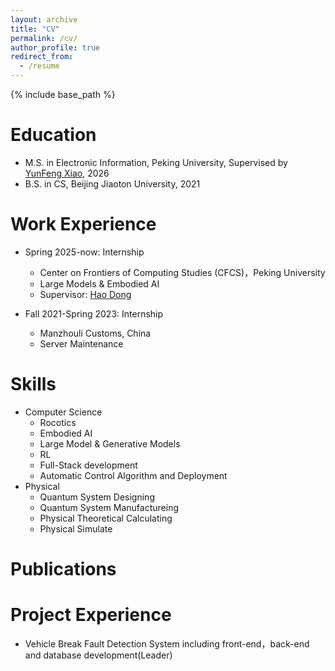 ```yaml
---
layout: archive
title: "CV"
permalink: /cv/
author_profile: true
redirect_from:
  - /resume
---
```


{% include base_path %}

Education
======
* M.S. in Electronic Information, Peking University, Supervised by <a href="https://faculty.pku.edu.cn/yunfeng/zh_CN/index.htm">YunFeng Xiao</a>, 2026
* B.S. in CS, Beijing Jiaoton University, 2021

Work Experience
======
* Spring 2025-now: Internship
  * Center on Frontiers of Computing Studies (CFCS)，Peking University
  * Large Models & Embodied AI
  * Supervisor: <a href="https://zsdonghao.github.io/">Hao Dong</a>

* Fall 2021-Spring 2023: Internship
  * Manzhouli Customs, China
  * Server Maintenance
  
Skills
======
* Computer Science
  *  Rocotics
  *  Embodied AI
  *  Large Model & Generative Models
  *  RL
  *  Full-Stack development
  *  Automatic Control Algorithm and Deployment
* Physical
  * Quantum System Designing
  * Quantum System Manufactureing
  * Physical Theoretical Calculating
  * Physical Simulate

Publications
======
  
  
Project Experience
======
* Vehicle Break Fault Detection System including front-end，back-end and database development(Leader)
